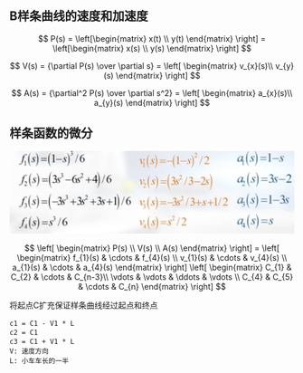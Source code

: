 ## B样条曲线的速度和加速度
$$ 
    P(s) = \left[\begin{matrix} x(t) \\ y(t) \end{matrix} \right] 
      = \left[\begin{matrix} x(s) \\ y(s) \end{matrix} \right] 
$$
    
$$
    V(s) = {\partial P(s) \over \partial s} = 
        \left[
            \begin{matrix} 
            v_{x}(s)\\
            v_{y}(s)
            \end{matrix}
        \right]
$$

$$
    A(s) = {\partial^2 P(s) \over \partial s^2} = 
        \left[
            \begin{matrix} 
            a_{x}(s)\\
            a_{y}(s)
            \end{matrix}
        \right]
$$

## 样条函数的微分
![alt text](../../image/3.2.1.png)

$$
    \left[
        \begin{matrix}
        P(s) \\
        V(s) \\
        A(s) 
        \end{matrix} 
    \right] 
    = 
        \left[
            \begin{matrix} 
            f_{1}(s) & \cdots & f_{4}(s) \\
            v_{1}(s) & \cdots & v_{4}(s) \\
            a_{1}(s) & \cdots & a_{4}(s)
            \end{matrix} 
        \right] 
        \left[
            \begin{matrix} 
            C_{1}  & C_{2}  & \cdots & C_{n-3}\\ 
            \vdots & \vdots & \ddots & \vdots \\
            C_{4}  & C_{5}  & \cdots & C_{n}
            \end{matrix} 
        \right]
$$
    
将起点C扩充保证样条曲线经过起点和终点
```
c1 = C1 - V1 * L
c2 = C1
c3 = C1 + V1 * L
V: 速度方向
L: 小车车长的一半
```
